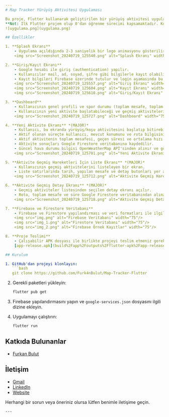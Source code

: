 ```yaml
---
# Map Tracker Yürüyüş Aktivitesi Uygulaması

Bu proje, Flutter kullanarak geliştirilen bir yürüyüş aktivitesi uygulamasıdır. Uygulama, kullanıcıların yürüyüş/koşu aktivitelerini başlatıp bitirmelerini, bu aktivitelerin süresini ve mesafesini hesaplamalarını, ve verileri SQLite/SpatiaLite veritabanına kaydetmelerini sağlar. Ayrıca geçmiş aktiviteleri görüntüleme ve detaylarını inceleme imkanı sunar.
**Not: İlk Flutter projem olup 0'dan öğrenme sürecimi kapsamaktadır. Kodlarım profesyonel bir yapıda olmayabilir.**
![uygulama.png](uygulama.png)

## Özellikler

1. **Splash Ekranı**
    - Uygulama açıldığında 2-3 saniyelik bir logo animasyonu gösterilir.
    <img src="Screenshot_20240719_125540.png" alt="Splash Ekranı" width="75"/>

2. **Giriş/Kayıt Ekranı**
    - Google hesabı ile giriş (authentication) yapılır.
    - Kullanıcılar mail, ad, soyad, şifre gibi bilgilerle kayıt olabilir.
    - Kayıt bilgileri Firebase üzerinde tutulur ve login aşamasında bu bilgilerle giriş yapılabilir.
    <img src="Screenshot_20240719_125557.png" alt="Giriş Ekranı" width="75"/>
    <img src="Screenshot_20240719_125604.png" alt="Kayıt Ekranı" width="75"/>
    <img src="Screenshot_20240719_125610.png" alt="Giriş/Kayıt Ekranı" width="75"/>

3. **Dashboard**
    - Kullanıcının genel profili ve spor durumu (toplam mesafe, toplam süre, aktivite sayısı) gösterilir.
    - Kullanıcının yeni aktivite başlatabileceği ve geçmiş aktiviteleri görüntüleyebileceği butonlar bulunur.
    <img src="Screenshot_20240719_125727.png" alt="Dashboard" width="75"/>

4. **Yeni Aktivite Ekranı** *(MAJOR)*
    - Kullanıcı, bu ekranda yürüyüş/koşu aktivitesini başlatıp bitirebilir.
    - Aktif olunan süreçte kullanıcı, mevcut konumunu ve rota bilgisini harita üzerinde görebilir.
    - Aktif aktivitenin toplam mesafesi, geçen süresi ve ortalama hızı anlık olarak güncellenir.
    - Aktivite sonuçları Google Firestore veritabanına kaydedilir.
    - Güncel hava durumu bilgisi OpenWeatherMap API'sinden alınır ve gösterilir.
    <img src="Screenshot_20240719_125701.png" alt="Yeni Aktivite Ekranı" width="75"/>

5. **Aktivite Geçmiş Hareketleri İçin Liste Ekranı** *(MAJOR)*
    - Kullanıcının geçmiş aktivitelerini listeleyen bir ekran.
    - Liste satırlarında tarih, yapılan mesafe ve detay butonları yer alır.
    <img src="Screenshot_20240719_125712.png" alt="Aktivite Geçmiş Hareketleri" width="75"/>

6. **Aktivite Geçmiş Detay Ekranı** *(MAJOR)*
    - Geçmiş aktiviteler listesinden seçilen detay ekranı açılır.
    - Rota, toplam mesafe ve süre Google Firestore veritabanından alınarak gösterilir.
    <img src="Screenshot_20240719_125718.png" alt="Aktivite Geçmiş Detay" width="75"/>

7. **Firebase ve Firestore Veritabanı**
    - Firebase ve Firestore yapılandırması ve veri formatları ile ilgili örnek kayıtlar ve ekran görüntüleri proje içine eklenmelidir.
    <img src="img.png" alt="Firebase Veritabanı" width="75"/>
    <img src="img_1.png" alt="Firestore Veritabanı" width="75"/>
    <img src="img_2.png" alt="Firebase Örnek Kayıtlar" width="75"/>

8. **Proje Teslimi**
    - Çalışabilir APK dosyası ile birlikte projeyi teslim etmeniz gerekmektedir.
    [app-release.apk](build%2Fapp%2Foutputs%2Fflutter-apk%2Fapp-release.apk)

## Kurulum

1. GitHub'dan projeyi klonlayın:
   ```bash
   git clone https://github.com/Furk4nBulut/Map-Tracker-Flutter

   ```

2. Gerekli paketleri yükleyin:
   ```bash
   flutter pub get
   ```

3. Firebase yapılandırmasını yapın ve `google-services.json` dosyasını ilgili dizine ekleyin.

4. Uygulamayı çalıştırın:
   ```bash
   flutter run
   ```

## Katkıda Bulunanlar

- [Furkan Bulut](https://github.com/Furk4nBulut/Map-Tracker-Flutter)

## İletişim

- [Gmail](mailto:Furkanbtng@gmail.com)
- [LinkedIn](https://www.linkedin.com/in/furkanblt/)
- [Website](https://furk4nbulut.github.io/)

Herhangi bir sorun veya öneriniz olursa lütfen benimle iletişime geçin.
```
---
```

